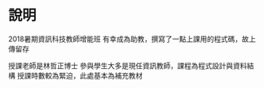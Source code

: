 # 說明
2018暑期資訊科技教師增能班
有幸成為助教，撰寫了一點上課用的程式碼，故上傳留存

授課老師是林哲正博士
參與學生大多是現任資訊教師，課程為程式設計與資料結構
授課時數較為緊迫，此處基本為補充教材